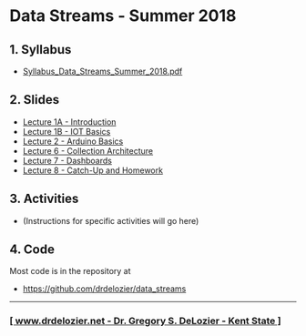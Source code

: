 # Data Streams - Summer 2018

## 1. Syllabus

* [Syllabus_Data_Streams_Summer_2018.pdf](Syllabus_Data_Stream_Summer_2018.pdf)

## 2. Slides

* [Lecture 1A - Introduction](https://docs.google.com/presentation/d/1AmGumXqrnFi-h3C19-SsG1ssVeSLsZkIK_e3E-aOSmc/edit?usp=sharing)
* [Lecture 1B - IOT Basics](data_streams_lecture_01_introduction.pdf)
* [Lecture 2 - Arduino Basics](data_streams_lecture_02_arduino_basics.pdf)
* [Lecture 6 - Collection Architecture](https://docs.google.com/presentation/d/10Ziew_atXTvryTR6LvgB8Bud5JzAcEvriGeDSPpeW2k/edit?usp=sharing)
* [Lecture 7 - Dashboards](https://docs.google.com/presentation/d/194CPcfQmzr0ntqJcakis9Pw3PATmmCo75210kQCMxYg/edit?usp=sharing)
* [Lecture 8 - Catch-Up and Homework](https://docs.google.com/presentation/d/1dVYhPCajXm8lWLDzyQgUHTq03kIzY_fmx-MrAG7yC2A/edit?usp=sharing)


## 3. Activities

* (Instructions for specific activities will go here)

## 4. Code

Most code is in the repository at

* <https://github.com/drdelozier/data_streams>

---

### [[ www.drdelozier.net - Dr. Gregory S. DeLozier - Kent State ]](http://www.drdelozier.net)
